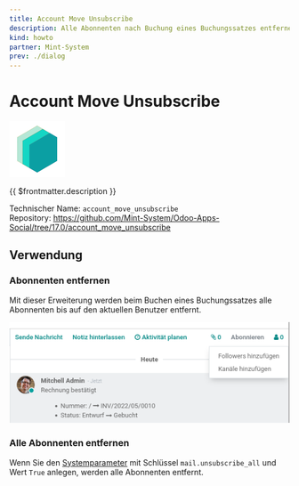 ```yaml
---
title: Account Move Unsubscribe
description: Alle Abonnenten nach Buchung eines Buchungssatzes entfernen.
kind: howto
partner: Mint-System
prev: ./dialog
---
```


# Account Move Unsubscribe

![icon_oms_box](attachments/icons_odoo_mint_system.png)

{{ $frontmatter.description }}

Technischer Name: `account_move_unsubscribe`\
Repository: <https://github.com/Mint-System/Odoo-Apps-Social/tree/17.0/account_move_unsubscribe>

## Verwendung

### Abonnenten entfernen

Mit dieser Erweiterung werden beim Buchen eines Buchungssatzes alle Abonnenten bis auf den aktuellen Benutzer entfernt.

![](attachments/Account%20Move%20Unsubscribe.png)

### Alle Abonnenten entfernen

Wenn Sie den [Systemparameter](Development.md#Systemparameter%20anlegen) mit Schlüssel `mail.unsubscribe_all` und Wert `True` anlegen, werden alle Abonnenten entfernt.
